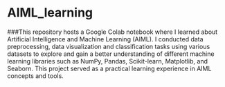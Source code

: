 # AIML_learning

###This repository hosts a Google Colab notebook where I learned about Artificial Intelligence and Machine Learning (AIML). I conducted data preprocessing, data visualization and classification tasks using various datasets to explore and gain a better understanding of different machine learning libraries such as NumPy, Pandas, Scikit-learn, Matplotlib, and Seaborn. This project served as a practical learning experience in AIML concepts and tools.
